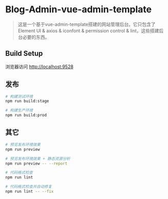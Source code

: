 # Blog-Admin-vue-admin-template

> 这是一个基于vue-admin-template搭建的网站管理后台。它只包含了 Element UI & axios & iconfont & permission control & lint，这些搭建后台必要的东西。

## Build Setup

浏览器访问 [http://localhost:9528](http://localhost:9528)

## 发布

```bash
# 构建测试环境
npm run build:stage

# 构建生产环境
npm run build:prod
```

## 其它

```bash
# 预览发布环境效果
npm run preview

# 预览发布环境效果 + 静态资源分析
npm run preview -- --report

# 代码格式检查
npm run lint

# 代码格式检查并自动修复
npm run lint -- --fix
```
